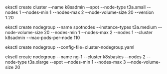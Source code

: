 eksctl create cluster --name k8sadmin --spot --node-type t3a.small --nodes 1 --nodes-min 1 --nodes-max 2 --node-volume-size 20 --version  1.20


eksctl create nodegroup --name  spotnodes --instance-types t3a.medium --node-volume-size 20 --nodes-min 1 --nodes-max 2 --nodes 1 --cluster k8sadmin --max-pods-per-node 110

eksctl create nodegroup --config-file=cluster-nodegroup.yaml

eksctl create nodegroup --name ng-1 --cluster k8sbasics --nodes 2 --node-type t3a.xlarge --spot --nodes-min 1 --nodes-max 3 --node-volume-size 20